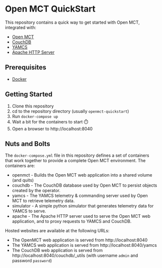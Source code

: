 # Open MCT QuickStart

This repository contains a quick way to get started with Open MCT, integrated with:
* [Open MCT](https://nasa.github.io/openmct/)
* [CouchDB](https://couchdb.apache.org/)
* [YAMCS](https://yamcs.org/)
* [Apache HTTP Server](https://httpd.apache.org/)

## Prerequisites

* [Docker](https://docs.docker.com/get-docker/)

## Getting Started

1. Clone this repository
2. cd to the repository directory (usually `openmct-quickstart`)
3. Run `docker-compose up`
4. Wait a bit for the containers to start ⏱️
5. Open a browser to http://localhost:8040

## Nuts and Bolts

The `docker-compose.yml` file in this repository defines a set of containers that work together to provide a complete Open MCT environment. The containers are:
* openmct - Builds the Open MCT web application into a shared volume (and quits)
* couchdb - The CouchDB database used by Open MCT to persist objects created by the operator.
* yamcs - The YAMCS telemetry & commanding server used by Open MCT to retrieve telemetry data.
* simulator - A simple python simulator that generates telemetry data for YAMCS to serve.
* apache - The Apache HTTP server used to serve the Open MCT web application, and to proxy requests to YAMCS and CouchDB.

Hosted websites are available at the following URLs:
* The OpenMCT web application is served from http://localhost:8040
* The YAMCS web application is served from http://localhost:8040/yamcs
* The CouchDB web application is served from http://localhost:8040/couchdb/_utils (with username `admin` and password `password`)